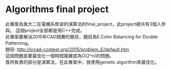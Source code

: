 # Algorithms final project
此專案為我大二在電機系修習的演算法的final_project，此project總共有3個人參與。
這個project全部都是用C++完成。  
此專案要解決2015年CAD競賽的題目，題目為E.Color Balancing for Double Patterning。  
題目: http://iccad-contest.org/2015/problem_E/default.htm  
這個問題是要最佳化一個時間複雜度為O(2^n)的問題。  
我所負責的部分是演算法，在此專案中，我使用genetic algorithm來最佳化。  
